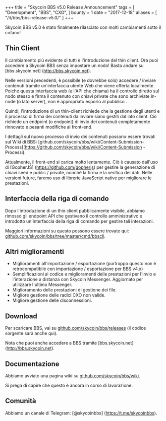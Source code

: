 +++
title = "Skycoin BBS v5.0 Release Announcement"
tags = [
    "Development",
    "BBS",
    "CXO",
]
bounty = 1
date = "2017-12-18"
aliases = [
	"/it/bbs/bbs-release-v5.0/"
]
+++

Skycoin BBS v5.0 è stato finalmente rilasciato con molti cambiamenti sotto il cofano!

## Thin Client

Il cambiamento più evidente di tutti è l'introduzione del thin client. Ora puoi accedere a Skycoin BBS senza impostare un nodo! Basta andare su [bbs.skycoin.net] (http://bbs.skycoin.net).

Nelle versioni precedenti, è possibile (e dovrebbe solo) accedere / inviare contenuti tramite un'interfaccia utente Web che viene offerta localmente. Poiché questa interfaccia web (e l'API che chiama) ha il controllo diretto sul nodo stesso e firma il contenuto con chiavi private che sono archiviate in-node (o lato server), non è appropriato esporlo al pubblico .

Quindi, l'introduzione di un thin-client richiede che la gestione degli utenti e il processo di firma dei contenuti da inviare siano gestiti dal lato client. Ciò richiede un endpoint (o endpoint) di invio dei contenuti completamente rinnovato e pesanti modifiche al front-end.

I dettagli sul nuovo processo di invio dei contenuti possono essere trovati sul Wiki di BBS: [github.com/skycoin/bbs/wiki/Content-Submission-Process](https://github.com/skycoin/bbs/wiki/Content-Submission -Processi).

Attualmente, il front-end si carica molto lentamente. Ciò è causato dall'uso di [GopherJS] (https://github.com/gopherjs) per gestire la generazione di chiavi seed e public / private, nonché la firma e la verifica dei dati. Nelle versioni future, faremo uso di librerie JavaScript native per migliorare le prestazioni.

## Interfaccia della riga di comando

Dopo l'introduzione di un thin client pubblicamente visibile, abbiamo rimosso gli endpoint API che gestivano il controllo amministrativo e introdotto un'interfaccia della riga di comando per gestire tali interazioni.

Maggiori informazioni su questo possono essere trovate qui: [github.com/skycoin/bbs/tree/master/cmd/bbscli](https://github.com/skycoin/bbs/tree/master/cmd/bbscli).

## Altri miglioramenti

* Miglioramenti all'importazione / esportazione (purtroppo questo non è retrocompatibile con importazione / esportazione per BBS v4.x)
* Semplificazioni al codice e miglioramenti delle prestazioni per l'invio e l'interazione a distanza con Skycoin Messenger. Aggiornato per utilizzare l'ultimo Messenger.
* Miglioramento delle prestazioni di gestione dei file.
* Migliore gestione delle radici CXO non valide.
* Migliore gestione delle disconnessioni.

## Download

Per scaricare BBS, vai su [github.com/skycoin/bbs/releases](https://github.com/skycoin/bbs/releases) (il codice sorgente sarà anche qui).

Nota che puoi anche accedere a BBS tramite [bbs.skycoin.net] (http://bbs.skycoin.net).

## Documentazione

Abbiamo avviato una pagina wiki su [github.com/skycoin/bbs/wiki](https://github.com/skycoin/bbs/wiki).

Si prega di capire che questo è ancora in corso di lavorazione.

## Comunità

Abbiamo un canale di Telegram: [@skycoinbbs] (https://t.me/skycoinbbs).
